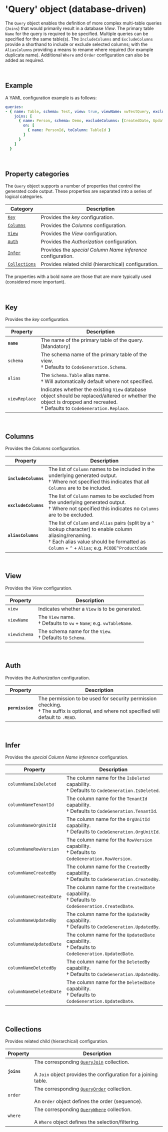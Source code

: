 # 'Query' object (database-driven)

The `Query` object enables the definition of more complex multi-table queries (`Joins`) that would primarily result in a database _View_. The primary table `Name` for the query is required to be specified. Multiple queries can be specified for the same table(s). The `IncludeColumns` and `ExcludeColumns` provide a shorthand to include or exclude selected columns; with the `AliasColumns` providing a means to rename where required (for example duplicate name). Additional `Where` and `Order` configuration can also be added as required.

<br/>

## Example

A YAML configuration example is as follows:
``` yaml
queries:
- { name: Table, schema: Test, view: true, viewName: vwTestQuery, excludeColumns: [CreatedBy, UpdatedBy], permission: TestSec,
    joins: [
      { name: Person, schema: Demo, excludeColumns: [CreatedDate, UpdatedDate], aliasColumns: [RowVersion ^ RowVersionP],
        on: [
          { name: PersonId, toColumn: TableId }
        ]
      }
    ]
  }
```

<br/>

## Property categories
The `Query` object supports a number of properties that control the generated code output. These properties are separated into a series of logical categories.

Category | Description
-|-
[`Key`](#Key) | Provides the _key_ configuration.
[`Columns`](#Columns) | Provides the _Columns_ configuration.
[`View`](#View) | Provides the _View_ configuration.
[`Auth`](#Auth) | Provides the _Authorization_ configuration.
[`Infer`](#Infer) | Provides the _special Column Name inference_ configuration.
[`Collections`](#Collections) | Provides related child (hierarchical) configuration.

The properties with a bold name are those that are more typically used (considered more important).

<br/>

## Key
Provides the _key_ configuration.

Property | Description
-|-
**`name`** | The name of the primary table of the query. [Mandatory]
`schema` | The schema name of the primary table of the view.<br/>&dagger; Defaults to `CodeGeneration.Schema`.
`alias` | The `Schema.Table` alias name.<br/>&dagger; Will automatically default where not specified.
`viewReplace` | Indicates whether the existing `View` database object should be replaced/altered or whether the object is dropped and recreated.<br/>&dagger; Defaults to `CodeGeneration.Replace`.

<br/>

## Columns
Provides the _Columns_ configuration.

Property | Description
-|-
**`includeColumns`** | The list of `Column` names to be included in the underlying generated output.<br/>&dagger; Where not specified this indicates that all `Columns` are to be included.
**`excludeColumns`** | The list of `Column` names to be excluded from the underlying generated output.<br/>&dagger; Where not specified this indicates no `Columns` are to be excluded.
**`aliasColumns`** | The list of `Column` and `Alias` pairs (split by a `^` lookup character) to enable column aliasing/renaming.<br/>&dagger; Each alias value should be formatted as `Column` + `^` + `Alias`; e.g. `PCODE^ProductCode`

<br/>

## View
Provides the _View_ configuration.

Property | Description
-|-
`view` | Indicates whether a `View` is to be generated.
`viewName` | The `View` name.<br/>&dagger; Defaults to `vw` + `Name`; e.g. `vwTableName`.
`viewSchema` | The schema name for the `View`.<br/>&dagger; Defaults to `Schema`.

<br/>

## Auth
Provides the _Authorization_ configuration.

Property | Description
-|-
**`permission`** | The permission to be used for security permission checking.<br/>&dagger; The suffix is optional, and where not specified will default to `.READ`.

<br/>

## Infer
Provides the _special Column Name inference_ configuration.

Property | Description
-|-
`columnNameIsDeleted` | The column name for the `IsDeleted` capability.<br/>&dagger; Defaults to `CodeGeneration.IsDeleted`.
`columnNameTenantId` | The column name for the `TenantId` capability.<br/>&dagger; Defaults to `CodeGeneration.TenantId`.
`columnNameOrgUnitId` | The column name for the `OrgUnitId` capability.<br/>&dagger; Defaults to `CodeGeneration.OrgUnitId`.
`columnNameRowVersion` | The column name for the `RowVersion` capability.<br/>&dagger; Defaults to `CodeGeneration.RowVersion`.
`columnNameCreatedBy` | The column name for the `CreatedBy` capability.<br/>&dagger; Defaults to `CodeGeneration.CreatedBy`.
`columnNameCreatedDate` | The column name for the `CreatedDate` capability.<br/>&dagger; Defaults to `CodeGeneration.CreatedDate`.
`columnNameUpdatedBy` | The column name for the `UpdatedBy` capability.<br/>&dagger; Defaults to `CodeGeneration.UpdatedBy`.
`columnNameUpdatedDate` | The column name for the `UpdatedDate` capability.<br/>&dagger; Defaults to `CodeGeneration.UpdatedDate`.
`columnNameDeletedBy` | The column name for the `DeletedBy` capability.<br/>&dagger; Defaults to `CodeGeneration.UpdatedBy`.
`columnNameDeletedDate` | The column name for the `DeletedDate` capability.<br/>&dagger; Defaults to `CodeGeneration.UpdatedDate`.

<br/>

## Collections
Provides related child (hierarchical) configuration.

Property | Description
-|-
**`joins`** | The corresponding [`QueryJoin`](Database-QueryJoin-Config.md) collection.<br/><br/>A `Join` object provides the configuration for a joining table.
`order` | The corresponding [`QueryOrder`](Database-QueryOrder-Config.md) collection.<br/><br/>An `Order` object defines the order (sequence).
`where` | The corresponding [`QueryWhere`](Database-QueryWhere-Config.md) collection.<br/><br/>A `Where` object defines the selection/filtering.

